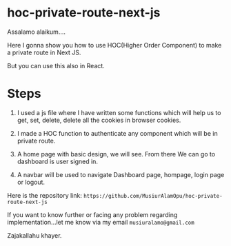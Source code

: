 
# hoc-private-route-next-js

Assalamo alaikum....


Here I gonna show you how to use HOC(Higher Order Component) to make a private route in Next JS.

But you can use this also in React.

# Steps

1. I used a js file where I have written some functions which will help us to get, set, delete, delete all the cookies in browser cookies.

2. I made a HOC function to authenticate any component which will be in private route.

3. A home page with basic design, we will see. From there We can go to dashboard is user signed in.

4. A navbar will be used to navigate Dashboard page, hompage, login page or logout.

Here is the repository link: 
`https://github.com/MusiurAlamOpu/hoc-private-route-next-js`

If you want to know further or facing any problem regarding implementation...let me know via my email
`musiuralamo@gmail.com`

Zajakallahu khayer.
